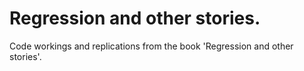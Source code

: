 # Regression and other stories.
Code workings and replications from the book 'Regression and other stories'.
